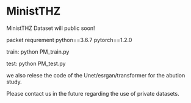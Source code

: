 # MinistTHZ
MinistTHZ Dataset will public soon!

packet requrement
python==3.6.7
pytorch==1.2.0

train:
python PM_train.py

test:
python PM_test.py

we also relese the code of the Unet/esrgan/transformer for the abution study.

Please contact us in the future regarding the use of private datasets.
